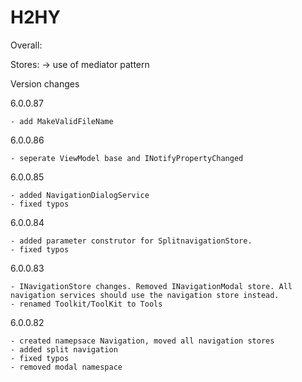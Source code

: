 # H2HY

Overall:

Stores:
-> use of mediator pattern

Version changes

6.0.0.87

	- add MakeValidFileName

6.0.0.86

	- seperate ViewModel base and INotifyPropertyChanged

6.0.0.85

	- added NavigationDialogService
	- fixed typos

6.0.0.84

	- added parameter construtor for SplitnavigationStore.
	- fixed typos

6.0.0.83

	- INavigationStore changes. Removed INavigationModal store. All navigation services should use the navigation store instead.
	- renamed Toolkit/ToolKit to Tools

6.0.0.82

	- created namepsace Navigation, moved all navigation stores
	- added split navigation
	- fixed typos
	- removed modal namespace